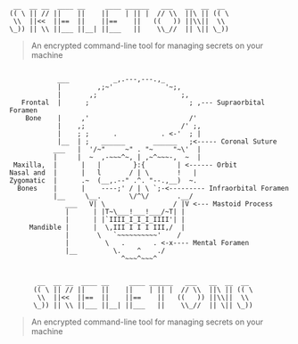      __  __ __  ____ __     ____ ______   ___   __  __  __ 
    (( \ || // ||    ||    ||    | || |  // \\  ||\ || (( \
     \\  ||<<  ||==  ||    ||==    ||   ((   )) ||\\||  \\ 
    \_)) || \\ ||___ ||__| ||___   ||    \\_//  || \|| \_))

> An encrypted command-line tool for managing secrets on your machine

```

            ___           _,.---,---.,_
            |         ,;~'             '~;,
            |       ,;                     ;,
   Frontal  |      ;                         ; ,--- Supraorbital Foramen
    Bone    |     ,'                         /'
            |    ,;                        /' ;,
            |    ; ;      .           . <-'  ; |
            |__  | ;   ______       ______   ;<----- Coronal Suture
           ___   |  '/~"     ~" . "~     "~\'  |
           |     |  ~  ,-~~~^~, | ,~^~~~-,  ~  |
 Maxilla,  |      |   |        }:{        | <------ Orbit
Nasal and  |      |   l       / | \       !   |
Zygomatic  |      .~  (__,.--" .^. "--.,__)  ~.
  Bones    |      |    ----;' / | \ `;-<--------- Infraorbital Foramen
           |__     \__.       \/^\/       .__/
              ___   V| \                 / |V <--- Mastoid Process
              |      | |T~\___!___!___/~T| |
              |      | |`IIII_I_I_I_IIII'| |
     Mandible |      |  \,III I I I III,/  |
              |       \   `~~~~~~~~~~'    /
              |         \   .       . <-x---- Mental Foramen
              |__         \.    ^    ./
                            ^~~~^~~~^


       __  __ __  ____ __     ____ ______   ___   __  __  __ 
      (( \ || // ||    ||    ||    | || |  // \\  ||\ || (( \
       \\  ||<<  ||==  ||    ||==    ||   ((   )) ||\\||  \\ 
      \_)) || \\ ||___ ||__| ||___   ||    \\_//  || \|| \_))

```

> An encrypted command-line tool for managing secrets on your machine
